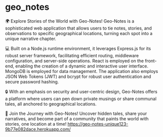 # geo_notes

🌍 Explore Stories of the World with Geo-Notes! 
Geo-Notes is a sophisticated web application that allows users to tie notes, stories, and observations to specific geographical locations, turning each spot into a unique narrative chapter.

💻 Built on a Node.js runtime environment, it leverages Express.js for its robust server framework, facilitating efficient routing, middleware configuration, and server-side operations. React is employed on the front-end, enabling the creation of a dynamic and interactive user interface. MongoDB is employed for data management. The application also employs JSON Web Tokens (JWT) and bcrypt for robust user authentication and secure password hashing.

🔒 With an emphasis on security and user-centric design, Geo-Notes offers a platform where users can pen down private musings or share communal tales, all anchored to geographical locations.

🚀 Join the Journey with Geo-Notes! Uncover hidden tales, share your narratives, and become part of a community that paints the world with stories, one location at a time! https://geo-notes-unique123-9b77e082dace.herokuapp.com/
